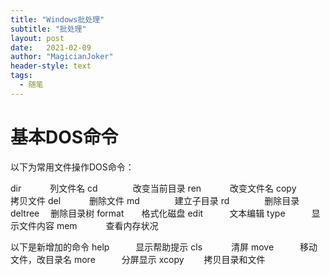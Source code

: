 ```yaml
---
title: "Windows批处理"
subtitle: "批处理"
layout: post
date:   2021-02-09
author: "MagicianJoker"
header-style: text
tags:
  - 随笔
---
```


# 基本DOS命令

以下为常用文件操作DOS命令：

dir 　　　列文件名
cd　　　　改变当前目录
ren 　　　改变文件名
copy　　　拷贝文件
del 　　　删除文件
md　　　　建立子目录
rd　　　　删除目录
deltree　 删除目录树
format　　格式化磁盘
edit　　　文本编辑
type　　　显示文件内容
mem 　　　查看内存状况

以下是新增加的命令
help　　　显示帮助提示
cls 　　　清屏
move　　　移动文件，改目录名
more　　　分屏显示
xcopy 　　拷贝目录和文件





